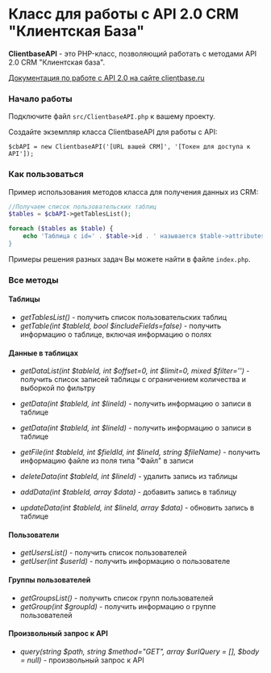 # Класс для работы с API 2.0 CRM "Клиентская База"

**ClientbaseAPI** - это PHP-класс, позволяющий работать с методами API 2.0 CRM "Клиентская база".

<a href="https://clientbase.ru/help/for_admin_16/api_2.html" target="_blank">Документация по работе с API 2.0 на сайте clientbase.ru</a> 

### Начало работы 

Подключите файл `src/ClientbaseAPI.php` к вашему проекту.

Создайте экземпляр класса ClientbaseAPI для работы с API:


```
$cbAPI = new ClientbaseAPI('[URL вашей CRM]', '[Токен для доступа к API']);
```

### Как пользоваться

Пример использования методов класса для получения данных из CRM:

```php
//Получаем список пользовательских таблиц
$tables = $cbAPI->getTablesList();

foreach ($tables as $table) {
    echo 'Таблица с id=' . $table->id . ' называется $table->attributes->table_name . '<br/>';
}
```

Примеры решения разных задач Вы можете найти в файле `index.php`.


### Все методы

#### Таблицы

* _getTablesList()_ - получить список пользовательских таблиц
* _getTable(int $tableId, bool $includeFields=false)_ - получить информацию о таблице, включая информацию о полях

#### Данные в таблицах

* _getDataList(int $tableId, int $offset=0, int $limit=0, mixed $filter='')_ - получить список записей таблицы c ограничением количества и выборкой по фильтру
* _getData(int $tableId, int $lineId)_ - получить информацию о записи в таблице
* _getData(int $tableId, int $lineId)_ - получить информацию о записи в таблице
* _getFile(int $tableId, int $fieldId, int $lineId, string $fileName)_ - получить информацию файле из поля типа "Файл" в записи

* _deleteData(int $tableId, int $lineId)_ - удалить запись из таблицы
* _addData(int $tableId, array $data)_ - добавить запись в таблицу
* _updateData(int $tableId, int $lineId, array $data)_ - обновить запись в таблице

#### Пользователи

* _getUsersList()_ - получить список пользователей
* _getUser(int $userId)_ - получить информацию о пользователе

#### Группы пользователей

* _getGroupsList()_ - получить список групп пользователей
* _getGroup(int $groupId)_ - получить информацию о группе пользователей

#### Произвольный запрос к API

* _query(string $path, string $method="GET", array $urlQuery = [], $body = null)_ -   произвольный запрос к API
